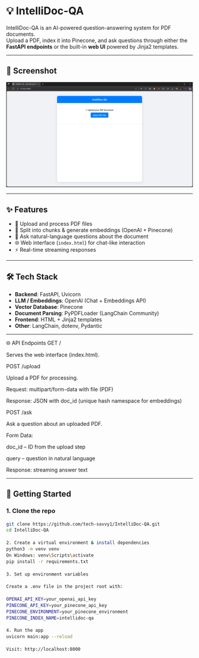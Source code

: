 # 💡 IntelliDoc-QA  

IntelliDoc-QA is an AI-powered question-answering system for PDF documents.  
Upload a PDF, index it into Pinecone, and ask questions through either the **FastAPI endpoints** or the built-in **web UI** powered by Jinja2 templates.  

---

## 📸 Screenshot

![Web App](IntelliDoc-QA1.png)

---

## ✨ Features  
- 📄 Upload and process PDF files  
- 🔎 Split into chunks & generate embeddings (OpenAI + Pinecone)  
- 🤖 Ask natural-language questions about the document  
- 🌐 Web interface (`index.html`) for chat-like interaction  
- ⚡ Real-time streaming responses  

---

## 🛠️ Tech Stack  
- **Backend**: FastAPI, Uvicorn  
- **LLM / Embeddings**: OpenAI (Chat + Embeddings API)  
- **Vector Database**: Pinecone  
- **Document Parsing**: PyPDFLoader (LangChain Community)  
- **Frontend**: HTML + Jinja2 templates  
- **Other**: LangChain, dotenv, Pydantic  

---

🌐 API Endpoints
GET /

Serves the web interface (index.html).

POST /upload

Upload a PDF for processing.

Request: multipart/form-data with file (PDF)

Response: JSON with doc_id (unique hash namespace for embeddings)

POST /ask

Ask a question about an uploaded PDF.

Form Data:

doc_id – ID from the upload step

query – question in natural language

Response: streaming answer text

---

## 🚀 Getting Started  

### 1. Clone the repo  
```bash
git clone https://github.com/tech-savvy1/IntelliDoc-QA.git
cd IntelliDoc-QA

2. Create a virtual environment & install dependencies
python3 -m venv venv
On Windows: venv\Scripts\activate
pip install -r requirements.txt

3. Set up environment variables

Create a .env file in the project root with:

OPENAI_API_KEY=your_openai_api_key
PINECONE_API_KEY=your_pinecone_api_key
PINECONE_ENVIRONMENT=your_pinecone_environment
PINECONE_INDEX_NAME=intellidoc-qa

4. Run the app
uvicorn main:app --reload

Visit: http://localhost:8000
